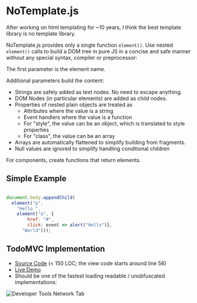 # NoTemplate.js

After working on html templating for ~10 years, I think the best template library is no template library.

NoTemplate.js provides only a single function `element()`. Use nested `element()` calls to build a DOM tree in pure JS in a concise and safe manner without any special syntax, compiler or preprocessor:

The first parameter is the element name.

Additional parameters build the content:

- Strings are safely added as text nodes. No need to escape anything.
- DOM Nodes (in particular elements) are added as child nodes.
- Properties of nested plain objects are treated as
  - Attributes where the value is a string
  - Event handlers where the value is a function
  - For "style", the value can be an object, which is translated to style properties
  - For "class", the value can be an array
- Arrays are automatically flattened to simplify building from fragments.
- Null values are ignored to simplify handling conditional children

For components, create functions that return elements.

## Simple Example

```javascript

document.body.appendChild(
  element("p",
    "Hello ",
    element("a", {
        href: "#",
        click: event => alert("Hello")},
      "World")));
```

## TodoMVC Implementation

- [Source Code](https://github.com/stefanhaustein/notemplate/blob/master/todomvc/js/app.js) (< 150 LOC; the view code starts around line 56)
- [Live Demo](https://stefanhaustein.github.io/notemplate/demo/todomvc) 
- Should be one of the fastest loading readable / unobfuscated implementations: 

![Developer Tools Network Tab](https://user-images.githubusercontent.com/4282319/70658877-2b2c0f00-1c5f-11ea-87de-ab948f09b10f.png)
